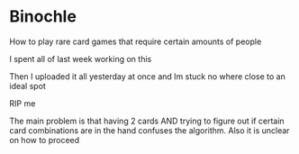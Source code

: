 # Binochle
How to play rare card games that require certain amounts of people

I spent all of last week working on this

Then I uploaded it all yesterday at once and Im stuck no where close to an ideal spot

RIP me

The main problem is that having 2 cards AND trying to figure out if certain card combinations are in the hand confuses the algorithm.
Also it is unclear on how to proceed
